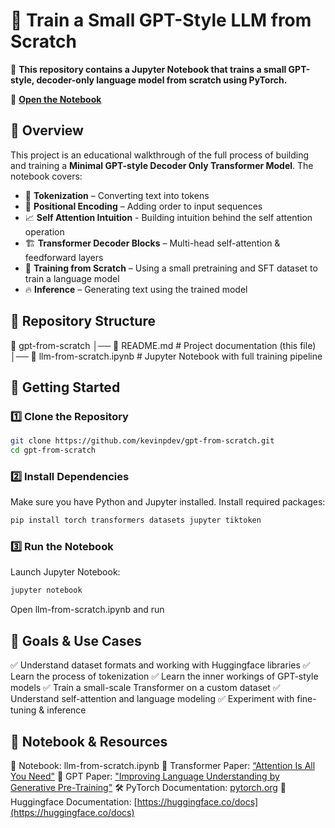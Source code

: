 # 🧠 Train a Small GPT-Style LLM from Scratch

🚀 **This repository contains a Jupyter Notebook that trains a small GPT-style, decoder-only language model from scratch using PyTorch.**

🔗 **[Open the Notebook](./llm-from-scratch.ipynb)**

## 📌 Overview

This project is an educational walkthrough of the full process of building and training a **Minimal GPT-style Decoder Only Transformer Model**. The notebook covers:

- 📖 **Tokenization** – Converting text into tokens
- 🔄 **Positional Encoding** – Adding order to input sequences
- 📈 **Self Attention Intuition** - Building intuition behind the self attention operation
- 🏗 **Transformer Decoder Blocks** – Multi-head self-attention & feedforward layers
- 🎯 **Training from Scratch** – Using a small pretraining and SFT dataset to train a language model
- 🔥 **Inference** – Generating text using the trained model

## 📂 Repository Structure

📂 gpt-from-scratch
│── 📄 README.md # Project documentation (this file)
│── 📒 llm-from-scratch.ipynb # Jupyter Notebook with full training pipeline

## 🚀 Getting Started

### 1️⃣ Clone the Repository

```bash
git clone https://github.com/kevinpdev/gpt-from-scratch.git
cd gpt-from-scratch
```

### 2️⃣ Install Dependencies

Make sure you have Python and Jupyter installed. Install required packages:

```bash
pip install torch transformers datasets jupyter tiktoken
```

### 3️⃣ Run the Notebook

Launch Jupyter Notebook:

```bash
jupyter notebook
```

Open llm-from-scratch.ipynb and run

## 🎯 Goals & Use Cases

✅ Understand dataset formats and working with Huggingface libraries
✅ Learn the process of tokenization
✅ Learn the inner workings of GPT-style models
✅ Train a small-scale Transformer on a custom dataset
✅ Understand self-attention and language modeling
✅ Experiment with fine-tuning & inference

## 🔗 Notebook & Resources

📌 Notebook: llm-from-scratch.ipynb
📖 Transformer Paper: [“Attention Is All You Need"](https://arxiv.org/pdf/1706.03762)
📖 GPT Paper: ["Improving Language Understanding by Generative Pre-Training"](https://cdn.openai.com/research-covers/language-unsupervised/language_understanding_paper.pdf)
🛠 PyTorch Documentation: [pytorch.org](https://pytorch.org/)
👐 Huggingface Documentation: [https://huggingface.co/docs](https://huggingface.co/docs)
